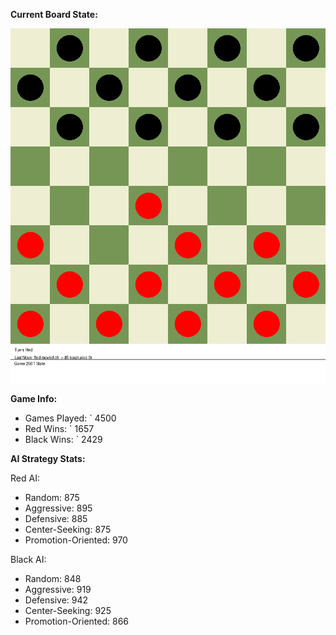 
**Current Board State:**  
<!-- START_GIF -->
![Checkers Game](./checkers_game.gif)
<!-- END_GIF -->

**Game Info:**  
- Games Played: `<!-- GAMES_PLAYED --> 4500
- Red Wins: `<!-- RED_WINS --> 1657
- Black Wins: `<!-- BLACK_WINS --> 2429

<!-- AI_STATS -->
**AI Strategy Stats:**

Red AI:
- Random: 875
- Aggressive: 895
- Defensive: 885
- Center-Seeking: 875
- Promotion-Oriented: 970

Black AI:
- Random: 848
- Aggressive: 919
- Defensive: 942
- Center-Seeking: 925
- Promotion-Oriented: 866
